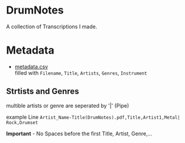 # DrumNotes
A collection of Transcriptions I made.

# Metadata

* [metadata.csv]('./metadata.csv')  
 filled with `Filename`, `Title`, `Artists`, `Genres`, `Instrument`

## Strtists and Genres
multible artists or genre are seperated by '|' (Pipe)

example Line `Artist_Name-Title(DrumNotes).pdf,Title,Artist1,Metal| Rock,Drumset`

**Important** - No Spaces before the first Title, Artist, Genre,... 
